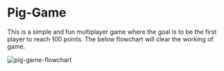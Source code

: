# Pig-Game
This is a simple and fun multiplayer game where the goal is to be the first player to reach 100 points. The below flowchart will clear the working of game. 

![pig-game-flowchart](https://github.com/MauryaAbhi378/Pig-Game/assets/97277775/e3028f62-19e4-465a-b73a-7938e503ff0f)
